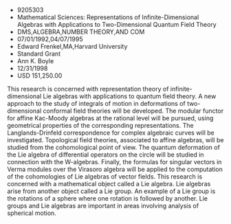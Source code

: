 
* 9205303
* Mathematical Sciences: Representations of Infinite-Dimensional Algebras with Applications to Two-Dimensional Quantum Field Theory
* DMS,ALGEBRA,NUMBER THEORY,AND COM
* 07/01/1992,04/07/1995
* Edward Frenkel,MA,Harvard University
* Standard Grant
* Ann K. Boyle
* 12/31/1998
* USD 151,250.00

This research is concerned with representation theory of infinite-dimensional
Lie algebras with applications to quantum field theory. A new approach to the
study of integrals of motion in deformations of two-dimensional conformal field
theories will be developed. The modular functor for affine Kac-Moody algebras at
the rational level will be pursued, using geometrical properties of the
corresponding representations. The Langlands-Drinfeld correspondence for complex
algebraic curves will be investigated. Topological field theories, associated to
affine algebras, will be studied from the cohomological point of view. The
quantum deformation of the Lie algebra of differential operators on the circle
will be studied in connection with the W-algebras. Finally, the formulas for
singular vectors in Verma modules over the Virasoro algebra will be applied to
the computation of the cohomologies of Lie algebras of vector fields. This
research is concerned with a mathematical object called a Lie algebra. Lie
algebras arise from another object called a Lie group. An example of a Lie group
is the rotations of a sphere where one rotation is followed by another. Lie
groups and Lie algebras are important in areas involving analysis of spherical
motion.
